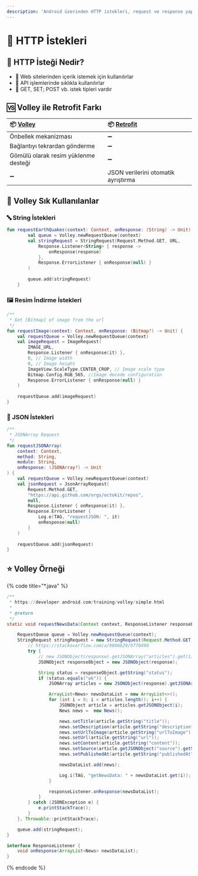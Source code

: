 ```yaml
---
description: 'Android üzerinden HTTP istekleri, request ve response yapısı'
---
```


# 💌 HTTP İstekleri

## 🔰 HTTP İsteği Nedir?

* 🙏 Web sitelerinden içerik istemek için kullanılırlar
* 💫 API işlemlerinde sıklıkla kullanılırlar
* 🧱 GET, SET; POST vb. istek tipleri vardır

## 🆚 Volley ile Retrofit Farkı

| 📦 [Volley](https://developer.android.com/training/volley) | 📦 [Retrofit](https://square.github.io/retrofit/) |
| :--- | :--- |
| Önbellek mekanizması | ➖ |
| Bağlantıyı tekrardan gönderme | ➖ |
| Gömülü olarak resim yüklenme desteği | ➖ |
| ➖ | JSON verilerini otomatik ayrıştırma |

## 🌟 Volley Sık Kullanılanlar

### 🔤 String İstekleri

```kotlin
fun requestEarthQuakes(context: Context, onResponse: (String) -> Unit) {
		val queue = Volley.newRequestQueue(context)
		val stringRequest = StringRequest(Request.Method.GET, URL,
			Response.Listener<String> { response ->
				onResponse(response)
			},
			Response.ErrorListener { onResponse(null) }
		)
		
		queue.add(stringRequest)
	}
```

### 🖼️ Resim İndirme İstekleri

```kotlin
/**
 * Get [Bitmap] of image from the url
 */
fun requestImage(context: Context, onResponse: (Bitmap?) -> Unit) {
	val requestQueue = Volley.newRequestQueue(context)
	val imageRequest = ImageRequest(
		IMAGE_URL,
		Response.Listener { onResponse(it) },
		0, // Image width
		0, // Image height
		ImageView.ScaleType.CENTER_CROP, // Image scale type
		Bitmap.Config.RGB_565, //Image decode configuration
		Response.ErrorListener { onResponse(null) }
	)
	
	requestQueue.add(imageRequest)
}
```

### 📜 JSON İstekleri

```kotlin
/**
 * JSONArray Request
 */
fun requestJSONArray(
	context: Context,
	method: String,
	module: String,
	onResponse: (JSONArray?) -> Unit
) {
	val requestQueue = Volley.newRequestQueue(context)
	val jsonRequest = JsonArrayRequest(
		Request.Method.GET,
		"https://api.github.com/orgs/octokit/repos",
		null,
		Response.Listener { onResponse(it) },
		Response.ErrorListener {
			Log.e(TAG, "requestJSON: ", it)
			onResponse(null)
		}
	)
	
	requestQueue.add(jsonRequest)
}
```

## ⭐ Volley Örneği

{% code title="\*.java" %}
```java
/**
 * https://developer.android.com/training/volley/simple.html
 *
 * @return
 */
static void requestNewsData(Context context, ResponseListener responseListener) {

    RequestQueue queue = Volley.newRequestQueue(context);
    StringRequest stringRequest = new StringRequest(Request.Method.GET, MAIN_URL, (response) -> {
        // https://stackoverflow.com/a/9606629/9770490
        try {
            // new JSONObject(response).getJSONArray("articles").get(1).getString("source")
            JSONObject responseObject = new JSONObject(response);

            String status = responseObject.getString("status");
            if (status.equals("ok")) {
                JSONArray articles = new JSONObject(response).getJSONArray("articles");

                ArrayList<News> newsDataList = new ArrayList<>();
                for (int i = 0; i < articles.length(); i++) {
                    JSONObject article = articles.getJSONObject(i);
                    News news =  new News();

                    news.setTitle(article.getString("title"));
                    news.setDescription(article.getString("description"));
                    news.setUrlToImage(article.getString("urlToImage"));
                    news.setUrl(article.getString("url"));
                    news.setContent(article.getString("content"));
                    news.setSource(article.getJSONObject("source").getString("name"));
                    news.setPublishedAt(article.getString("publishedAt"));

                    newsDataList.add(news);

                    Log.i(TAG, "getNewsData: " + newsDataList.get(i));
                }

                responseListener.onResponse(newsDataList);
            }
        } catch (JSONException e) {
            e.printStackTrace();
        }
    }, Throwable::printStackTrace);

    queue.add(stringRequest);
}

interface ResponseListener {
    void onResponse(ArrayList<News> newsDataList);
}
```
{% endcode %}

